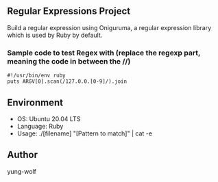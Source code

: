 ## Regular Expressions Project
Build a regular expression using Oniguruma, a regular expression library which is used by Ruby by default.

### Sample code to test Regex with (replace the regexp part, meaning the code in between the //)
```
#!/usr/bin/env ruby
puts ARGV[0].scan(/127.0.0.[0-9]/).join
```

## Environment
- OS: Ubuntu 20.04 LTS
- Language: Ruby
- Usage: ./[filename] "[Pattern to match]" | cat -e

## Author
yung-wolf
